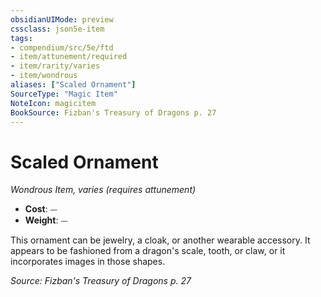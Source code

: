```yaml
---
obsidianUIMode: preview
cssclass: json5e-item
tags:
- compendium/src/5e/ftd
- item/attunement/required
- item/rarity/varies
- item/wondrous
aliases: ["Scaled Ornament"]
SourceType: "Magic Item"
NoteIcon: magicitem
BookSource: Fizban's Treasury of Dragons p. 27
---
```

# Scaled Ornament
*Wondrous Item, varies (requires attunement)*  

- **Cost**: ⏤
- **Weight**: ⏤

This ornament can be jewelry, a cloak, or another wearable accessory. It appears to be fashioned from a dragon's scale, tooth, or claw, or it incorporates images in those shapes.

*Source: Fizban's Treasury of Dragons p. 27*